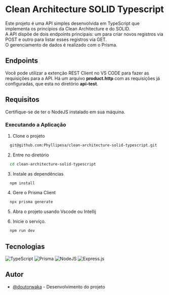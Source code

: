 # Clean Architecture SOLID Typescript

Este projeto é uma API simples desenvolvida em TypeScript que implementa os princípios da Clean Architecture e do SOLID. <br/>  A API dispõe de dois 
endpoints principais: um para criar novos registros via POST e outro para listar esses registros via GET. <br/> O gerenciamento de dados é realizado com o Prisma.


## Endpoints

Você pode utilizar a extenção REST Client no VS CODE para fazer as requisições para a API.
Há um arquivo **product.http** com as requisições já configuradas, que esta no diretório **api-test**.


## Requisitos
Certifique-se de ter o NodeJS instalado em sua máquina.


### Executando a Aplicação

1. Clone o projeto 

```bash
  git@github.com:Phyllipesa/clean-architecture-solid-typescript.git
```

2. Entre no diretório

```bash
  cd clean-architecture-solid-typescript
```

3. Instale as dependências

```bash
  npm install
```
4. Gere o Prisma Client

```bash
  npx prisma generate
```

5. Abra o projeto usando Vscode ou Intellij


6. Inicie o serviço.

```bash
  npm run dev
```

## Tecnologias

 ![TypeScript](https://img.shields.io/badge/typescript-%23007ACC.svg?style=for-the-badge&logo=typescript&logoColor=white)
 ![Prisma](https://img.shields.io/badge/Prisma-3982CE?style=for-the-badge&logo=Prisma&logoColor=white)
 ![NodeJS](https://img.shields.io/badge/node.js-6DA55F?style=for-the-badge&logo=node.js&logoColor=white)
 ![Express.js](https://img.shields.io/badge/express.js-%23404d59.svg?style=for-the-badge&logo=express&logoColor=%2361DAFB)

## Autor

- [@doutorwaka](https://github.com/doutorwaka) - Desenvolvimento do projeto
